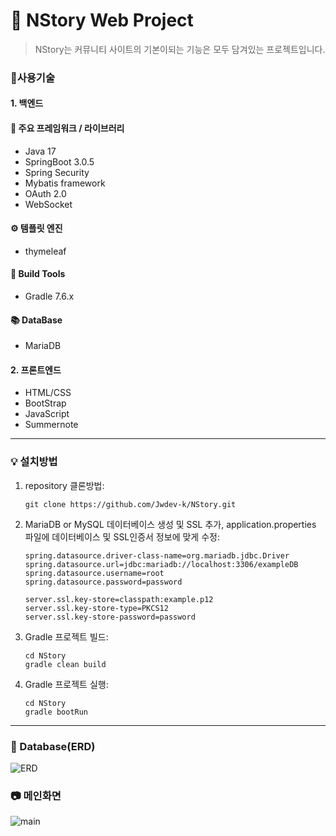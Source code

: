 # :paperclip: NStory Web Project

> NStory는 커뮤니티 사이트의 기본이되는 기능은 모두 담겨있는 프로젝트입니다.

### 📝사용기술

#### 1. 백엔드

#### 📗 주요 프레임워크 / 라이브러리

- Java 17
- SpringBoot 3.0.5
- Spring Security
- Mybatis framework
- OAuth 2.0
- WebSocket

#### ⚙ 템플릿 엔진

- thymeleaf

#### 🔨 Build Tools

- Gradle 7.6.x

#### 📚 DataBase

- MariaDB

#### 2. 프론트엔드

- HTML/CSS
- BootStrap
- JavaScript
- Summernote

---

### 💡 설치방법

1. repository 클론방법:

   ```shell
   git clone https://github.com/Jwdev-k/NStory.git
   ```
2. MariaDB or MySQL 데이터베이스 생성 및 SSL 추가, application.properties 파일에
   데이터베이스 및 SSL인증서 정보에 맞게 수정:

   ```properties
   spring.datasource.driver-class-name=org.mariadb.jdbc.Driver
   spring.datasource.url=jdbc:mariadb://localhost:3306/exampleDB
   spring.datasource.username=root
   spring.datasource.password=password

   server.ssl.key-store=classpath:example.p12
   server.ssl.key-store-type=PKCS12
   server.ssl.key-store-password=password
   ```
3. Gradle 프로젝트 빌드:

   ```shell
   cd NStory
   gradle clean build
   ```
4. Gradle 프로젝트 실행:

   ```shell
   cd NStory
   gradle bootRun
   ```

---

### 🧾 Database(ERD)

<img src="https://user-images.githubusercontent.com/82058641/230835595-bf54b2f2-f950-4ff3-bc46-bb3e93e48522.png" alt="ERD"/>

### 📷 메인화면

<img src="https://user-images.githubusercontent.com/82058641/229183420-6dba2e72-0a0e-48bc-be7b-2b1b7ddbcf37.png" alt="main"/>
